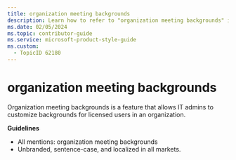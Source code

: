 ```yaml
---
title: organization meeting backgrounds
description: Learn how to refer to "organization meeting backgrounds" in your content.
ms.date: 02/05/2024
ms.topic: contributor-guide
ms.service: microsoft-product-style-guide
ms.custom:
  - TopicID 62180
---
```



# organization meeting backgrounds

Organization meeting backgrounds is a feature that allows IT admins to customize backgrounds for licensed users in an organization.  

**Guidelines**  

- All mentions: organization meeting backgrounds  
- Unbranded, sentence-case, and localized in all markets.  

